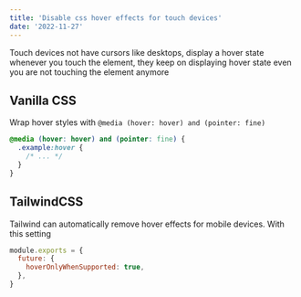 ```yaml
---
title: 'Disable css hover effects for touch devices'
date: '2022-11-27'
---
```


Touch devices not have cursors like desktops, display a hover state whenever you
touch the element, they keep on displaying hover state even you are not touching
the element anymore

## Vanilla CSS

Wrap hover styles with `@media (hover: hover) and (pointer: fine)`

```css
@media (hover: hover) and (pointer: fine) {
  .example:hover {
    /* ... */
  }
}
```

## TailwindCSS

Tailwind can automatically remove hover effects for mobile devices. With this
setting

```javascript {2} title="tailwind.config.js"
module.exports = {
  future: {
    hoverOnlyWhenSupported: true,
  },
}
```
